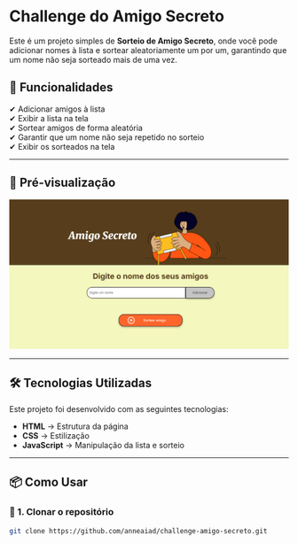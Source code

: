 # Challenge do Amigo Secreto

Este é um projeto simples de **Sorteio de Amigo Secreto**, onde você pode adicionar nomes à lista e sortear aleatoriamente um por um, garantindo que um nome não seja sorteado mais de uma vez.

## 🚀 Funcionalidades

✔ Adicionar amigos à lista  
✔ Exibir a lista na tela  
✔ Sortear amigos de forma aleatória  
✔ Garantir que um nome não seja repetido no sorteio  
✔ Exibir os sorteados na tela  

---

## 📸 **Pré-visualização**

![Imagem do projeto](assets/preview.png)

---

## 🛠 **Tecnologias Utilizadas**

Este projeto foi desenvolvido com as seguintes tecnologias:

- **HTML** → Estrutura da página  
- **CSS** → Estilização
- **JavaScript** → Manipulação da lista e sorteio  

---

## 📦 **Como Usar**

### 🔹 1. Clonar o repositório  
```bash
git clone https://github.com/anneaiad/challenge-amigo-secreto.git
